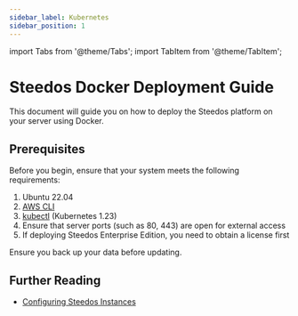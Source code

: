```yaml
---
sidebar_label: Kubernetes
sidebar_position: 1
---
```


import Tabs from '@theme/Tabs';
import TabItem from '@theme/TabItem';

# Steedos Docker Deployment Guide

This document will guide you on how to deploy the Steedos platform on your server using Docker.

## Prerequisites

Before you begin, ensure that your system meets the following requirements:

1. Ubuntu 22.04
2. [AWS CLI](https://docs.amazonaws.cn/cli/latest/userguide/getting-started-install.html)
3. [kubectl](https://docs.amazonaws.cn/eks/latest/userguide/install-kubectl.html) (Kubernetes 1.23)
4. Ensure that server ports (such as 80, 443) are open for external access
5. If deploying Steedos Enterprise Edition, you need to obtain a license first


Ensure you back up your data before updating.

## Further Reading

* [Configuring Steedos Instances](/deploy/steedos-config)